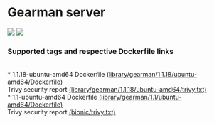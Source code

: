 # Gearman server
[![](https://images.microbadger.com/badges/image/antonchernik/gearman.svg)](https://microbadger.com/images/antonchernik/gearman)
[![](https://images.microbadger.com/badges/version/antonchernik/gearman.svg)](https://microbadger.com/images/antonchernik/gearman)
### Supported tags and respective Dockerfile links
<br/>* 1.1.18-ubuntu-amd64 Dockerfile [(library/gearman/1.1.18/ubuntu-amd64/Dockerfile)](https://github.com/antonchernik/docker/blob/gearman-v1.1.18/library/gearman/1.1.18/ubuntu-amd64/Dockerfile)<br />Trivy security report [(library/gearman/1.1.18/ubuntu-amd64/trivy.txt)](https://github.com/antonchernik/docker/blob/gearman-v1.1.18/library/gearman/1.1.18/ubuntu-amd64/trivy.txt)<br />* 1.1-ubuntu-amd64 Dockerfile [(library/gearman/1.1/ubuntu-amd64/Dockerfile)](https://github.com/antonchernik/docker/blob/gearman-v1.1/library/gearman/1.1/ubuntu-amd64/Dockerfile)<br />Trivy security report [(bionic/trivy.txt)](https://github.com/antonchernik/docker/blob/gearman-v1.1/library/gearman/1.1/ubuntu-amd64/trivy.txt)<br />
